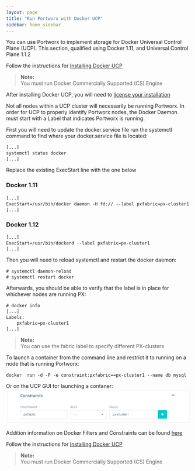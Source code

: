 ```yaml
---
layout: page
title: "Run Portworx with Docker UCP"
sidebar: home_sidebar
---
```


You can use Portworx to implement storage for Docker Universal Control Plane (UCP). 
This section, qualified using Docker 1.11, and Universal Control Plane 1.1.2

Follow the instructions for [Installing Docker UCP](https://docs.docker.com/ucp/installation/install-production)
>**Note:**<br/>You must run Docker Commercially Supported (CS) Engine

After installing Docker UCP, you will need to [license your installation](https://docs.docker.com/ucp/installation/license)

Not all nodes within a UCP cluster will necessarily be running Portworx.   In order for UCP to properly identify Portworx nodes, the Docker Daemon must start with a Label that indicates Portworx is running.

First you will need to update the docker.service file run the systemctl command to find where your docker.service file is located:


```
[...]
systemctl status docker
[...]

```
Replace the existing ExecStart line with the one below


### Docker 1.11 

```
[...]
ExecStart=/usr/bin/docker daemon -H fd:// --label pxfabric=px-cluster1
[...]
```

### Docker 1.12

```
[...]
ExecStart=/usr/bin/dockerd --label pxfabric=px-cluster1
[...]
```

Then you will need to reload systemctl and restart the docker daemon:

```
# systemctl daemon-reload
# systemctl restart docker
```


Afterwards, you should be able to verify that the label is in place for whichever nodes are running PX:

```
# docker info
[...]
Labels:
    pxfabric=px-cluster1
[...]
```


>**Note:**<br/>You can use the fabric label to specify different PX-clusters


To launch a container from the command line and restrict it to running on a node that is running Portworx:

```
docker  run -d -P -e constraint:pxfabric==px-cluster1 --name db mysql
```


Or on the UCP GUI for launching a contaner:
![UCP GUI constraints](images/constraints.png)

Addition information on Docker Filters and Constraints can be found [here](https://docs.docker.com/swarm/scheduler/filter/)


Follow the instructions for [Installing Docker UCP](https://docs.docker.com/ucp/installation/install-production)
>**Note:**<br/>You must run Docker Commercially Supported (CS) Engine


